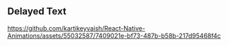 ## Delayed Text


https://github.com/kartikeyvaish/React-Native-Animations/assets/55032587/7409021e-bf73-487b-b58b-217d95468f4c


